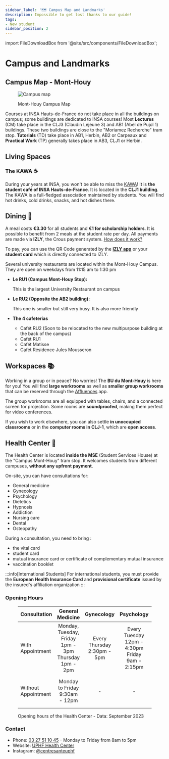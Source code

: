 ```yaml
---
sidebar_label: '🗺️ Campus Map and Landmarks'
description: Impossible to get lost thanks to our guide!
tags:
- New student
sidebar_position: 2
---
```


import FileDownloadBox from '@site/src/components/FileDownloadBox';

# Campus and Landmarks

## Campus Map - Mont-Houy
<figure>

![Campus map](/img/campus/plan-du-campus-vue-nord.png)
<figcaption>Mont-Houy Campus Map</figcaption>
</figure>
<FileDownloadBox file_link="map/plan-du-campus.pdf" file_name="Campus map (PDF)" file_type="pdf"></FileDownloadBox>

Courses at INSA Hauts-de-France do not take place in all the buildings on campus; some buildings are dedicated to INSA courses! Most **Lectures** (CM) take place in the CLJ3 (Claudin Lejeune 3) and AB1 (Abel de Pujol 1) buildings. These two buildings are close to the "Moriamez Recherche" tram stop. **Tutorials** (TD) take place in AB1, Herbin, AB2 or Carpeaux and **Practical Work** (TP) generally takes place in AB3, CLJ1 or Herbin.

## Living Spaces

### The KAWA ☕
During your years at INSA, you won't be able to miss the [KAWA](/vie-etudiante/assos-et-clubs/kawa)! It is **the student café of INSA Hauts-de-France**. It is located in the **CLJ1 building**. The KAWA is a full-fledged association maintained by students. You will find hot drinks, cold drinks, snacks, and hot dishes there.

<!-- <figure>

![Photo of the KAWA](/img/insa/equipe-kawa.jpg)
<figcaption>The KAWA team is ready to welcome you in CLJ1!</figcaption>
</figure>
-->

## Dining 🍝

A meal costs **€3.30** for all students and **€1 for scholarship holders**. It is possible to benefit from 2 meals at the student rate per day. All payments are made via **IZLY**, the Crous payment system. [How does it work?](https://www.izly.fr/index.html#howitworks)

To pay, you can use the QR Code generated by the [**IZLY app**](https://www.izly.fr/) or your **student card** which is directly connected to IZLY.

Several university restaurants are located within the Mont-Houy Campus. They are open on weekdays from 11:15 am to 1:30 pm


- **Le RU1 (Campus Mont-Houy Stop):**

  This is the largest University Restaurant on campus

- **Le RU2 (Opposite the AB2 building):**

  This one is smaller but still very busy. It is also more friendly

- **The 4 cafeterias**
  - Cafét RU2 (Soon to be relocated to the new multipurpose building at the back of the campus)
  - Cafét RU1
  - Cafét Matisse
  - Cafét Résidence Jules Mousseron


 
## Workspaces 📚
Working in a group or in peace? No worries! The **BU du Mont-Houy** is here for you! You will find **large workrooms** as well as **smaller group workrooms** that can be reserved through the [Affluences](/vie-etudiante/assos-et-clubs/club-info) app.

The group workrooms are all equipped with tables, chairs, and a connected screen for projection. Some rooms are **soundproofed**, making them perfect for video conferences.

If you wish to work elsewhere, you can also settle **in unoccupied classrooms** or in the **computer rooms in CLJ-1**, which are **open access**.


## Health Center 💊
The Health Center is located **inside the MSE** (Student Services House) at the "Campus Mont-Houy" tram stop. It welcomes students from different campuses, **without any upfront payment**.

On-site, you can have consultations for:
- General medicine
- Gynecology
- Psychology
- Dietetics
- Hypnosis
- Addiction
- Nursing care
- Dental
- Osteopathy

During a consultation, you need to bring :

- the vital card
- student card
- mutual insurance card or certificate of complementary mutual insurance
- vaccination booklet

:::info[International Students]
For international students, you must provide the **European Health Insurance Card** and **provisional certificate** issued by the insured's affiliation organization
:::

### Opening Hours
<figure>

| Consultation | General Medicine | Gynecology | Psychology | Nursing | Dietetics |
|:--------------|:-----------------:|:------------:|:-------------:|:-----------:|:------------:|
| With Appointment | Monday, Tuesday, Friday<br/>1pm - 3pm<br/>Thursday<br/>1pm - 2pm | Every Thursday<br/>2:30pm - 5pm | Every Tuesday<br/>12pm - 4:30pm<br/>Friday<br/>9am - 2:15pm | Monday to Friday<br/>8am - 5pm | Monday, 2 times a month<br/>1pm - 4pm |
| Without Appointment | Monday to Friday <br/> 9:30am - 12pm | - | - | Monday to Friday<br/>8am - 5pm | - |

<figcaption>Opening hours of the Health Center - Data: September 2023</figcaption>
</figure>

### Contact
- Phone: [03 27 51 10 45](tel:+33327511045) - Monday to Friday from 8am to 5pm
- Website: [UPHF Health Center](https://www.uphf.fr/vie-campus/bien-vivre/centre-sante)
- Instagram: [@centresanteuphf](https://www.instagram.com/centresanteuphf/)

